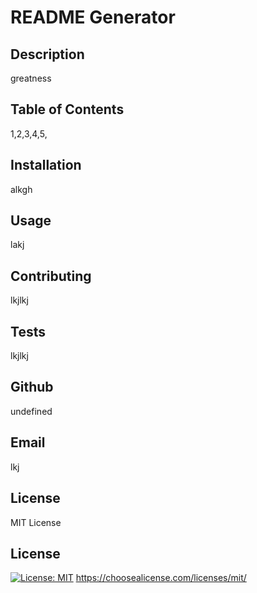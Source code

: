 # README Generator
## Description
greatness
## Table of Contents
1,2,3,4,5,
## Installation 
alkgh
## Usage
lakj
## Contributing
lkjlkj
## Tests
lkjlkj
## Github
undefined
## Email
lkj
## License
MIT License
## License
[![License: MIT](https://img.shields.io/badge/License-MIT-yellow.svg)](https://opensource.org/licenses/MIT)
https://choosealicense.com/licenses/mit/
  